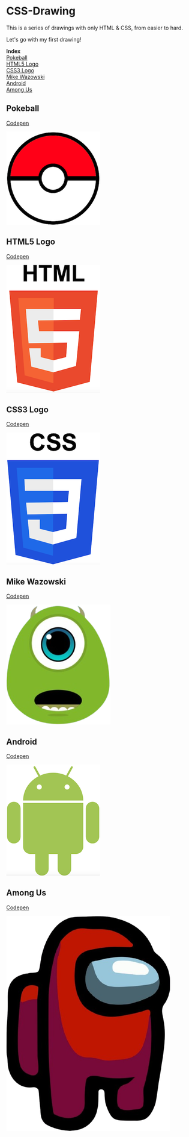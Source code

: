 # CSS-Drawing

This is a series of drawings with only HTML & CSS, from easier to hard.

Let's go with my first drawing!

**Index**<br>
[Pokeball](#pokeball)<br>
[HTML5 Logo](#html5-logo)<br>
[CSS3 Logo](#css3-logo)<br>
[Mike Wazowski](#mike-wazowski)<br>
[Android](#android)<br>
[Among Us](#among-us)<br>

## Pokeball
<a href="https://codepen.io/mikelweb/pen/mybvNJx?editors=1100" target="_blank">Codepen</a>

![pokeball](Pokeball/pokeball.png?raw=true)

## HTML5 Logo
<a href="https://codepen.io/mikelweb/pen/zxObBbx?editors=1100" target="_blank">Codepen</a>

![HTML5 Logo](Logo%20HTML5/HTML5-logo.png?raw=true)

## CSS3 Logo
<a href="https://codepen.io/mikelweb/pen/NPKmKax?editors=1100" target="_blank">Codepen</a>

![CSS3 Logo](Logo%20CSS3/CSS3-logo.png?raw=true)

## Mike Wazowski
<a href="https://codepen.io/mikelweb/pen/dPbLWga?editors=1100" target="_blank">Codepen</a>

![Mike Wazowski](Mike%20Wazowski/mike.png?raw=true)

## Android
<a href="https://codepen.io/mikelweb/pen/QwLXwBZ?editors=1100" target="_blank">Codepen</a>

![Android](Android/android.png?raw=true)

## Among Us
<a href="https://codepen.io/mikelweb/pen/OPLegOy?editors=1100" target="_blank">Codepen</a>

![Among Us](Among%20Us/among-us.png?raw=true)